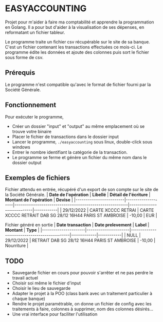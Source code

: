 # EASYACCOUNTING

Projet pour m'aider à faire ma comptabilité et apprendre la programmation en Golang.
Il a pour but d'aider à la visualisation de ses dépenses, en reformatant un fichier tableur.

Le programme traite un fichier csv récupérable sur le site de sa banque. C'est un fichier contenant les transactions effectuées ce mois-ci.
Le programme édite les données et ajoute des colonnes puis sort le fichier sous forme de csv.

## Prérequis
Le programme n'est compatible qu'avec le format de fichier fourni par la Société Générale.
 
## Fonctionnement

Pour exécuter le programme,

- Créer un dossier "input" et "output" au même emplacement où se trouve votre binaire
- Placer le fichier de transactions dans le dossier input
- Lancer le programme,  `./easyaccounting` sous linux, double-click sous windows
- Entrer le nombre identifiant la catégorie de la transaction.
- Le programme se ferme et génère un fichier du même nom dans le dossier output

## Exemples de fichiers

Fichier attendu en entrée, récupéré d'un export de son compte sur le site de la Société Générale.
| **Date de l'opération** | **Libellé**        | **Détail de l'écriture**                                 | **Montant de l'opération** | **Devise** |
|-------------------------|--------------------|----------------------------------------------------------|----------------------------|------------|
| 29/12/2022              | CARTE XCCCC RETRAI | CARTE XCCCC RETRAIT DAB SG 28/12 16H44 PARIS ST AMBROISE | -10,00                     | EUR        |


Fichier généré en sortie
| **Date transaction** | **Date prelevement** | **Label**                                    | **Montant** | **Type**   |
|----------------------|----------------------|----------------------------------------------|-------------|------------|
| NULL                 | 29/12/2022           | RETRAIT DAB SG 28/12 16H44 PARIS ST AMBROISE | -10,00      | Nourriture |

## TODO
- Sauvegarde fichier en cours pour pouvoir s'arrêter et ne pas perdre le travail actuel
- Choisir soi même le fichier d'input
- Choisir le lieu de sauvegarde
- Adapter le projet à la POO (class bank avec un traitement particulier à chaque banque)
- Rendre le projet paramétrable, on donne un fichier de config avec les traitements à faire, colonnes à supprimer, nom des colonnes désirés...
- Une vrai interface pour faciliter l'utilisation